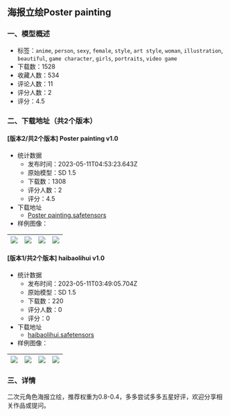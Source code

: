 ## 海报立绘Poster painting
### 一、模型概述

- 标签：`anime`, `person`, `sexy`, `female`, `style`, `art style`, `woman`, `illustration`, `beautiful`, `game character`, `girls`, `portraits`, `video game`
- 下载数：1528
- 收藏人数：534
- 评论人数：11
- 评分人数：2
- 评分：4.5

### 二、下载地址（共2个版本）

#### [版本2/共2个版本] Poster painting v1.0

- 统计数据
  - 发布时间：2023-05-11T04:53:23.643Z
  - 原始模型：SD 1.5
  - 下载数：1308
  - 评分人数：2
  - 评分：4.5
- 下载地址
  - [Poster painting.safetensors](https://civitai.com/api/download/models/67663)
- 样例图像：

| <img src="https://image.civitai.com/xG1nkqKTMzGDvpLrqFT7WA/36fd67da-49ec-4d20-842d-ede1a174c51f/width=450/752817.jpeg" /> | <img src="https://image.civitai.com/xG1nkqKTMzGDvpLrqFT7WA/f8c090f3-601e-4a58-a544-2179843b51d6/width=450/752412.jpeg" /> | <img src="https://image.civitai.com/xG1nkqKTMzGDvpLrqFT7WA/35e4bf56-a94f-471e-b1d3-06026fc570ec/width=450/752423.jpeg" /> | <img src="https://image.civitai.com/xG1nkqKTMzGDvpLrqFT7WA/41c48a82-4bb4-41a7-9282-89e58bb5b997/width=450/752444.jpeg" /> |
| ---- | ---- | ---- | ---- |

#### [版本1/共2个版本] haibaolihui v1.0

- 统计数据
  - 发布时间：2023-05-11T03:49:05.704Z
  - 原始模型：SD 1.5
  - 下载数：220
  - 评分人数：0
  - 评分：0
- 下载地址
  - [haibaolihui.safetensors](https://civitai.com/api/download/models/63555)
- 样例图像：

| <img src="https://image.civitai.com/xG1nkqKTMzGDvpLrqFT7WA/f3ded783-4ecd-49de-9f8a-986838646a17/width=450/701374.jpeg" /> | <img src="https://image.civitai.com/xG1nkqKTMzGDvpLrqFT7WA/e36a0d9b-0095-464f-a403-3ce0e6dccadf/width=450/701369.jpeg" /> | <img src="https://image.civitai.com/xG1nkqKTMzGDvpLrqFT7WA/1309dd8a-8f90-41e0-b2da-df091f12d560/width=450/701358.jpeg" /> | <img src="https://image.civitai.com/xG1nkqKTMzGDvpLrqFT7WA/2d2c8dbb-89ad-4578-822f-2a95ffe8ad7c/width=450/701359.jpeg" /> |
| ---- | ---- | ---- | ---- |


### 三、详情
<p>二次元角色海报立绘，推荐权重为0.8-0.4，多多尝试多多五星好评，欢迎分享相关作品或提问。</p>